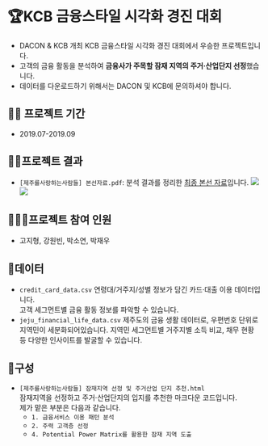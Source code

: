 # 🏆KCB 금융스타일 시각화 경진 대회
- DACON & KCB 개최 KCB 금융스타일 시각화 경진 대회에서 우승한 프로젝트입니다.
- 고객의 금융 활동을 분석하여  **금융사가 주목할 잠재 지역의 주거·산업단지 선정**했습니다.
- 데이터를 다운로드하기 위해서는 DACON 및 KCB에 문의하셔야 합니다.

## 🏃‍♂️ 프로젝트 기간
- 2019.07-2019.09

## 🐱‍👤프로젝트 결과 
- `[제주를사랑하는사람들] 본선자료.pdf`: 분석 결과를 정리한 [최종 본선 자료](https://github.com/iloveslowfood/8thKCBFinanceDataVisualization/blob/master/%5B%EC%A0%9C%EC%A3%BC%EB%A5%BC%EC%82%AC%EB%9E%91%ED%95%98%EB%8A%94%EC%82%AC%EB%9E%8C%EB%93%A4%5D%20%EB%B3%B8%EC%84%A0%EC%9E%90%EB%A3%8C.pdf)입니다.
![](https://github.com/iloveslowfood/8thKCBFinanceDataVisualization/blob/master/KCB%20%EC%9E%A0%EC%9E%AC%EC%A7%80%EC%97%AD%20%EC%84%A0%EC%A0%95.png?raw=true)
![](https://github.com/iloveslowfood/8thKCBFinanceDataVisualization/blob/master/KCB%20%EC%9E%A0%EC%9E%AC%EC%A7%80%EC%97%AD%20%EC%A3%BC%EA%B1%B0%C2%B7%EC%82%B0%EC%97%85%20%EC%9E%85%EC%A7%80%20%EC%84%A0%EC%A0%95.png?raw=true)

## 👩‍👧‍👧프로젝트 참여 인원
- 고지형, 강원빈, 박소연, 박재우

## 🧾데이터
* `credit_card_data.csv`
연령대/거주지/성별 정보가 담긴 카드·대출 이용 데이터입니다.  
고객 세그먼트별 금융 활동 정보를 파악할 수 있습니다.
* `jeju_financial_life_data.csv`
제주도의 금융 생활 데이터로, 우편번호 단위로 지역민이 세분화되어있습니다.
지역민 세그먼트별 거주지별 소득 비교, 채무 현황 등 다양한 인사이트를 발굴할 수 있습니다.

## 👀구성
* `[제주를사랑하는사람들] 잠재지역 선정 및 주거산업 단지 추천.html`  
잠재지역을 선정하고 주거·산업단지의 입지를 추천한 마크다운 코드입니다.  
제가 맡은 부분은 다음과 같습니다.  
    - `1. 금융서비스 이용 패턴 분석`  
    - `2. 주력 고객층 선정`  
    - `4. Potential Power Matrix를 활용한 잠재 지역 도출`
